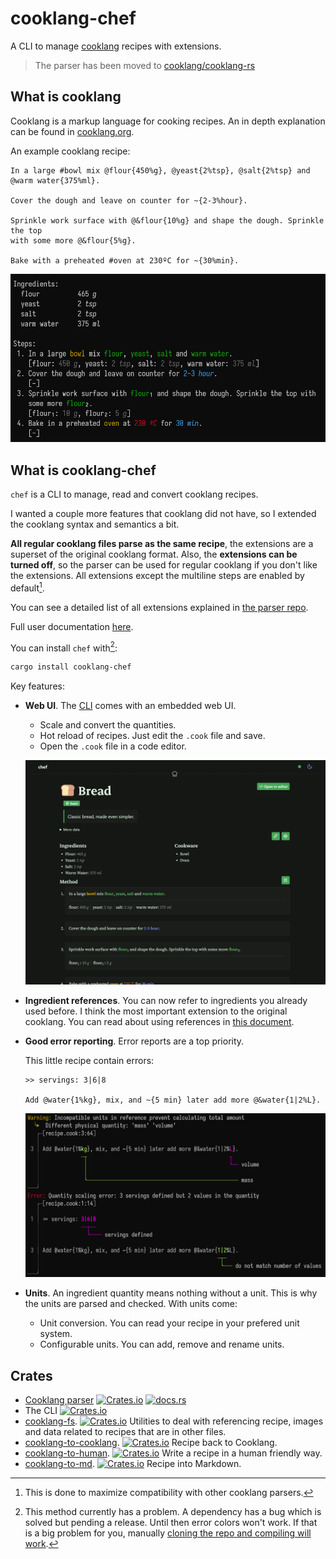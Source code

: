 # cooklang-chef

A CLI to manage [cooklang](https://cooklang.org/) recipes with extensions.

> The parser has been moved to [cooklang/cooklang-rs](https://github.com/cooklang/cooklang-rs)

## What is cooklang
Cooklang is a markup language for cooking recipes. An in depth explanation can
be found in [cooklang.org](https://cooklang.org/).

An example cooklang recipe:
```cooklang
In a large #bowl mix @flour{450%g}, @yeast{2%tsp}, @salt{2%tsp} and
@warm water{375%ml}.

Cover the dough and leave on counter for ~{2-3%hour}.

Sprinkle work surface with @&flour{10%g} and shape the dough. Sprinkle the top
with some more @&flour{5%g}.

Bake with a preheated #oven at 230ºC for ~{30%min}.
```
![](./images/bread3.png)

## What is cooklang-chef
`chef` is a CLI to manage, read and convert cooklang recipes.

I wanted a couple more features that cooklang did not have, so I extended the
cooklang syntax and semantics a bit.

**All regular cooklang files parse as the same recipe**, the extensions
are a superset of the original cooklang format. Also, the
**extensions can be turned off**, so the parser can be used for regular cooklang
if you don't like the extensions. All extensions except the multiline steps
are enabled by default[^1].

[^1]: This is done to maximize compatibility with other cooklang parsers.

You can see a detailed list of all extensions explained in [the parser repo](https://github.com/cooklang/cooklang-rs/blob/main/extensions.md).

Full user documentation [here](./docs/main.md).

You can install `chef` with[^2]:
```sh
cargo install cooklang-chef
```

[^2]: This method currently has a problem. A dependency has a bug which is solved
but pending a release. Until then error colors won't work. If that is a big
problem for you, manually [cloning the repo and compiling will work](./docs/cli.md#compiling-the-cli).

Key features:

- **Web UI**. The [CLI](./docs/cli.md) comes with an embedded web UI.
  - Scale and convert the quantities.
  - Hot reload of recipes. Just edit the `.cook` file and save.
  - Open the `.cook` file in a code editor.
  
  ![](./images/webui.png)

- **Ingredient references**. You can now refer to ingredients you already used
  before. I think the most important extension to the original cooklang. You can
  read about using references in [this document](./docs/using_references.md).

- **Good error reporting**. Error reports are a top priority.

  This little recipe contain errors:
  ```cooklang
  >> servings: 3|6|8

  Add @water{1%kg}, mix, and ~{5 min} later add more @&water{1|2%L}.
  ```
  ![](./images/error_report.png)

- **Units**. An ingredient quantity means nothing without a unit. This is why
  the units are parsed and checked. With units come:
  - Unit conversion. You can read your recipe in your prefered unit system.
  - Configurable units. You can add, remove and rename units.

## Crates

- [Cooklang parser](https://github.com/cooklang/cooklang-rs) [![Crates.io](https://img.shields.io/crates/v/cooklang)](https://crates.io/crates/cooklang) [![docs.rs](https://img.shields.io/docsrs/cooklang)](https://docs.rs/cooklang/)
- The CLI [![Crates.io](https://img.shields.io/crates/v/cooklang-chef)](https://crates.io/crates/cooklang-chef)
- [cooklang-fs](./cooklang-fs). [![Crates.io](https://img.shields.io/crates/v/cooklang-fs)](https://crates.io/crates/cooklang-fs)
  Utilities to deal with referencing recipe, images and data related to recipes that are in other files.
- [cooklang-to-cooklang](./cooklang-to-cooklang). [![Crates.io](https://img.shields.io/crates/v/cooklang-to-cooklang)](https://crates.io/crates/cooklang-to-cooklang) Recipe back to Cooklang.
- [cooklang-to-human](./cooklang-to-human). [![Crates.io](https://img.shields.io/crates/v/cooklang-to-human)](https://crates.io/crates/cooklang-to-human) Write a recipe in a human friendly way.
- [cooklang-to-md](./cooklang-to-md). [![Crates.io](https://img.shields.io/crates/v/cooklang-to-md)](https://crates.io/crates/cooklang-to-md) Recipe into Markdown.
